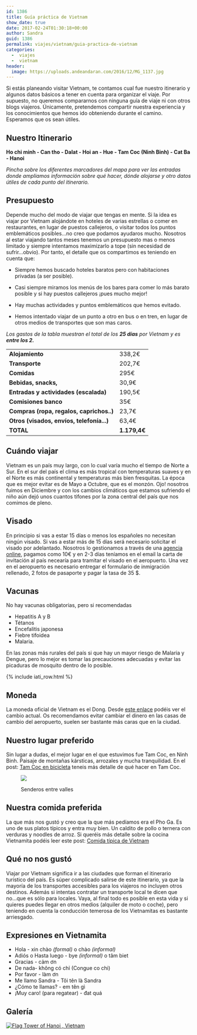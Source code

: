 ```yaml
---
id: 1386
title: Guía práctica de Vietnam
show_date: true
date: 2017-02-24T01:30:18+00:00
author: Sandra
guid: 1386
permalink: viajes/vietnam/guia-practica-de-vietnam
categories:
  -  viajes
  -  vietnam
header:
  image: https://uploads.andeandaran.com/2016/12/MG_1137.jpg
---
```


  Si estás planeando visitar Vietnam, te contamos cual fue nuestro itinerario y algunos datos básicos a tener en cuenta para organizar el viaje. Por supuesto, no queremos compararnos con ninguna guía de viaje ni con otros blogs viajeros. Únicamente, pretendemos compartir nuestra experiencia y los conocimientos que hemos ido obteniendo durante el camino. Esperamos que os sean útiles.



  <!--more-->


## Nuestro Itinerario


**Ho chi minh - Can tho - Dalat - Hoi an - Hue - Tam Coc (Ninh Binh) - Cat Ba - Hanoi**

_Pincha sobre los diferentes marcadores del mapa para ver las entradas donde ampliamos información sobre qué hacer, dónde alojarse y otro datos útiles de cada punto del itinerario._

<div id="map_ol3js_2" class="map" >
  <div id="map_ol3js_2_popup" class="ol-popup" >
    <a href="#" id="map_ol3js_2_popup-closer" class="ol-popup-closer"></a>     
    <div id="map_ol3js_2_popup-content">
    </div>
  </div>
</div>

## Presupuesto


  Depende mucho del modo de viajar que tengas en mente. Si la idea es viajar por Vietnam alojándote en hoteles de varias estrellas o comer en restaurantes, en lugar de puestos callejeros, o visitar todos los puntos emblemáticos posibles...no creo que podamos ayudaros mucho. Nosotros al estar viajando tantos meses tenemos un presupuesto mas o menos limitado y siempre intentamos maximizarlo a tope (sin necesidad de sufrir...obvio). Por tanto, el detalle que os compartimos es teniendo en cuenta que:



* Siempre hemos buscado hoteles baratos pero con habitaciones privadas (a ser posible).

* Casi siempre miramos los menús de los bares para comer lo más barato posible y si hay puestos callejeros ¡pues mucho mejor!

* Hay muchas actividades y puntos emblemáticos que hemos evitado.

* Hemos intentado viajar de un punto a otro en bus o en tren, en lugar de otros medios de transportes que son mas caros.


_Los gastos de la tabla muestran el total de los **25 días** por Vietnam y es **entre los 2.**_

<table>
  <tr>
    <td>
      <strong>Alojamiento</strong>
    </td>    
    <td>
      338,2€
    </td>
  </tr>  
  <tr>
    <td>
      <strong>Transporte</strong>
    </td>    
    <td>
      202,7€
    </td>
  </tr>
  <tr>
    <td>
      <strong>Comidas</strong>
    </td>
    <td>
      295€
    </td>
  </tr>
  <tr>
    <td>
      <strong>Bebidas, snacks,</strong>
    </td>    
    <td>
      30,9€
    </td>
  </tr>  
  <tr>
    <td>
      <strong>Entradas y actividades (escalada)</strong>
    </td>    
    <td>
      190,5€
    </td>
  </tr>  
  <tr>
    <td>
      <strong>Comisiones banco</strong>
    </td>    
    <td>
      35€
    </td>
  </tr>  
  <tr>
    <td>
      <strong>Compras (ropa, regalos, caprichos..)</strong>
    </td>    
    <td>
      23,7€
    </td>
  </tr>  
  <tr>
    <td>
      <strong>Otros (visados, envíos, telefonía...)</strong>
    </td>    
    <td>
      63,4€
    </td>
  </tr>  
  <tr>
    <td>
      <span><strong>TOTAL</strong></span>
    </td>    
    <td>
      <span><strong>1.179,4€</strong></span>
    </td>
  </tr>
</table>

## Cuándo viajar

Vietnam es un país muy largo, con lo cual  varía mucho el tiempo de Norte a Sur. En el sur del país el clima es más tropical con temperaturas suaves y en el Norte es más continental y temperaturas más bien fresquitas. La época que es mejor evitar es de Mayo a Octubre, que es el monzón. Ojo! nosotros fuimos en Diciembre y con los cambios climáticos que estamos sufriendo el niño aún dejó unos cuantos tifones por la zona central del país que nos comimos de pleno.

## Visado

En principio si vas a estar 15 días o menos los españoles no necesitan ningún visado. Si vas a estar más de 15 días será necesario solicitar el visado por adelantado. Nosotros lo gestionamos a través de una [agencia online](http://www.vietnam-visa.com/), pagamos como 10€ y en 2-3 días teníamos en el email la carta de invitación al país necearía para tramitar el visado en el aeropuerto. Una vez en el aeropuerto es necesario entregar el formulario de inmigración rellenado, 2 fotos de pasaporte y pagar la tasa de 35 $.

## Vacunas

No hay vacunas obligatorias, pero si recomendadas

  * Hepatitis A y B
  * Tétanos
  * Encefalitis japonesa
  * Fiebre tifoidea
  * Malaria.

En las zonas más rurales del país si que hay un mayor riesgo de Malaria y Dengue, pero lo mejor es tomar las precauciones adecuadas y evitar las picaduras de mosquito dentro de lo posible.

<!-- Start shortcoder -->

{% include iati_row.html %}


<!-- End shortcoder v4.0.3-->

## Moneda

La moneda oficial de Vietnam es el Dong. Desde [este enlace](http://www.xe.com/es/currencyconverter/convert/?Amount=1&From=EUR&To=VND) podéis ver el cambio actual. Os recomendamos evitar cambiar el dinero en las casas de cambio del aeropuerto, suelen ser bastante más caras que en la ciudad.

## Nuestro lugar preferido

Sin lugar a dudas, el mejor lugar en el que estuvimos fue Tam Coc, en Ninh Binh. Paisaje de montañas kársticas, arrozales y mucha tranquilidad. En el post: [Tam Coc en bicicleta](http://www.andeandaran.com/2016/12/28/tam-coc-bicicleta/) teneis más detalle de qué hacer en Tam Coc.<figure id="attachment_1069">

[<img loading="lazy"  class="size-full wp-image-1069" src="https://uploads.andeandaran.com/2016/12/MG_1218.jpg" />](https://uploads.andeandaran.com/2016/12/MG_1218.jpg)<figcaption class="wp-caption-text">Senderos entre valles</figcaption></figure> 

## Nuestra comida preferida

La que más nos gustó y creo que la que más pedíamos era el Pho Ga. Es uno de sus platos típicos y entra muy bien. Un caldito de pollo o ternera con verduras y noodles de arroz. Si queréis más detalle sobre la cocina Vietnamita podéis leer este post: [Comida típica de Vietnam](http://www.andeandaran.com/2017/01/23/comida-tipica-de-vietnam/)

## Qué no nos gustó

Viajar por Vietnam significa ir a las ciudades que forman el itinerario turístico del país. Es súper complicado salirse de este itinerario, ya que la mayoría de los transportes accesibles para los viajeros no incluyen otros destinos. Además si intentas contratar un transporte local te dicen que no...que es sólo para locales. Vaya, al final todo es posible en esta vida y si quieres puedes llegar en otros medios (alquiler de moto o coche), pero teniendo en cuenta la conducción temerosa de los Vietnamitas es bastante arriesgado.

## Expresiones en Vietnamita

  * Hola - xin chào _(formal)_ o chào _(informal)_
  * Adiós o Hasta luego - bye _(informal)_ o  tâm biet
  * Gracias - cảm ơn
  * De nada- không có chỉ (Congue co chi)
  * Por favor - làm ơn
  * Me llamo Sandra - Tôi tên là Sandra
  * ¿Cómo te llamas? - em tên gì
  * ¡Muy caro! (para regatear) - đat quá

## Galería

<a href='https://www.flickr.com/photos/sitoo/albums/72157675883717171' title='Vietnam by Sitoo, on Flickr'><img loading="lazy"  src='https://live.staticflickr.com/378/31696326550_771a3242a8_c.jpg' alt='Flag Tower of Hanoi , Vietnam' /></a>